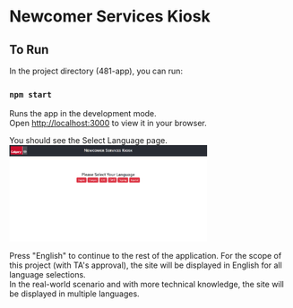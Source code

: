 # Newcomer Services Kiosk

## To Run

In the project directory (481-app), you can run:

### `npm start`

Runs the app in the development mode.  
Open [http://localhost:3000](http://localhost:3000) to view it in your browser.

You should see the Select Language page.  
<img src="welcome.png" alt="welcome" title="welcome" style="width: 70%; max-width: 900px;">

Press "English" to continue to the rest of the application. 
For the scope of this project (with TA's approval), the site will be displayed in English for all language selections.  
In the real-world scenario and with more technical knowledge, the site will be displayed in multiple languages.
